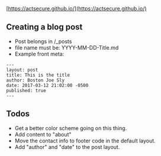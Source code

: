 [https://actsecure.github.io/](https://actsecure.github.io/)

## Creating a blog post
- Post belongs in /_posts
- file name must be: YYYY-MM-DD-Title.md
- Example front meta:
~~~
---
layout: post
title: This is the title
author: Boston Joe Sly
date: 2017-03-12 21:02:00 -0500
published: true
---
~~~

## Todos
- Get a better color scheme going on this thing.
- Add content to "about"
- Move the contact info to footer code in the default layout. 
- Add "author" and "date" to the post layout. 
